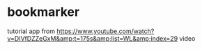 # bookmarker
tutorial app from https://www.youtube.com/watch?v=DIVfDZZeGxM&amp;t=175s&amp;list=WL&amp;index=29 video
